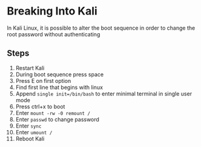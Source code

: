 # Breaking Into Kali

In Kali Linux, it is possible to alter the boot sequence in order to change the root password without authenticating

## Steps

1. Restart Kali
2. During boot sequence press space
3. Press E on first option
4. Find first line that begins with linux
5. Append `single init=/bin/bash` to enter minimal terminal in single user mode
6. Press ctrl+x to boot
7. Enter `mount -rw -0 remount /`
8. Enter `passwd` to change password
9. Enter `sync`
10. Enter `umount /`
11. Reboot Kali
